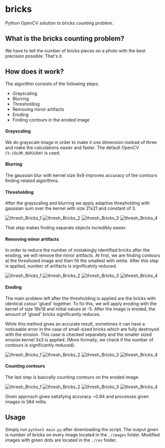 # bricks
Python OpenCV solution to bricks counting problem.
## What is the bricks counting problem?
We have to tell the number of bricks pieces on a photo with the best precision possible. That's it.
## How does it work?

The algorithm consists of the following steps:
- Grayscaling
- Blurring
- Thresholding
- Removing minor artifacts
- Eroding
- Finding contours in the eroded image

#### Grayscaling
  We do grayscale image in order to make it one dimension instead of three and make the calculations easier and faster. The default OpenCV `CV.COLOR_BGR2GRAY` is used.
  
#### Blurring
  The gaussian blur with kernel size 9x9 improves accuracy of the contours finding related algorithms.
  
#### Thresholding
  After the grayscaling and blurring we apply adaptive thresholding with gaussian sum over the kernel with size 21x21 and constant of 3.
  
![thresh_Bricks_1](https://user-images.githubusercontent.com/78561567/193474881-abca9091-0072-45ac-a959-587c3f161b55.jpg)
![thresh_Bricks_2](https://user-images.githubusercontent.com/78561567/193474882-c7d35d4e-5584-4f63-bf78-33e90e8cf1a3.jpg)
![thresh_Bricks_3](https://user-images.githubusercontent.com/78561567/193474876-6f2a340b-d5cf-4851-886b-80cef0afdc5f.jpg)
![thresh_Bricks_4](https://user-images.githubusercontent.com/78561567/193474884-0044a157-e3f4-4216-a707-fd59197ba9cf.jpg)

That step makes finding separate objects incredibly easier.

#### Removing minor artifacts
  In order to reduce the number of mistakingly identified bricks after the eroding, we will remove the minor artifacts. At first, we are finding contours at the thresholed image and then fill the smallest with white. After this step is applied, number of artifacts is significatnly reduced.
  
  ![thresh_Bricks_1](https://user-images.githubusercontent.com/78561567/193475116-a58ede47-0879-4fbb-b5f3-75d13394561b.jpg)
![thresh_Bricks_2](https://user-images.githubusercontent.com/78561567/193475118-a12ceaf3-29dd-4e90-a9fb-1deae37de313.jpg)
![thresh_Bricks_3](https://user-images.githubusercontent.com/78561567/193475119-0dd1cb33-a29d-454c-bb19-b800380efba7.jpg)
![thresh_Bricks_4](https://user-images.githubusercontent.com/78561567/193475121-752334bb-4a03-4fe4-a9b3-5f2ac161c9fc.jpg)


#### Eroding
  The main problem left after the thresholding is applied are the bricks with identical colour 'glued' together. To fix this, we will apply eroding with the kernel of size 19x19 and initial values at -5. After the image is eroded, the amount of 'glued' bricks significantly reduces.
  
  While this method gives an accurate result, sometimes it can have a noticeable error in the case of small-sized bricks which are fully destroyed with the erosion. This case is checked separately and the smaller sized erosion kernel 3x3 is applied. (More formally, we check if the number of contours is significantly reduced).
  
![thresh_Bricks_1](https://user-images.githubusercontent.com/78561567/193475236-a8673b99-d319-47f0-909c-a64bd646e7de.jpg)
![thresh_Bricks_2](https://user-images.githubusercontent.com/78561567/193475238-1797f709-ba1c-4014-b98a-bc94e2ba451a.jpg)
![thresh_Bricks_3](https://user-images.githubusercontent.com/78561567/193475240-7263641b-780d-4ac9-9ff1-1d8b8ec690d5.jpg)
![thresh_Bricks_4](https://user-images.githubusercontent.com/78561567/193475241-c14c1544-6e6d-4e96-bdf2-5d69727bc6da.jpg)

#### Counting contours
  The last step is basically counting contours on the eroded image.

![thresh_Bricks_1](https://user-images.githubusercontent.com/78561567/193475331-1a3efa5a-47e0-450f-a6ae-1e0034c38e3f.jpg)
![thresh_Bricks_2](https://user-images.githubusercontent.com/78561567/193475334-2123a4ed-b5ac-4d1d-aead-f284b0e7d945.jpg)
![thresh_Bricks_3](https://user-images.githubusercontent.com/78561567/193475336-c6cf4519-5080-4447-a3c6-d2ce846ca760.jpg)
![thresh_Bricks_4](https://user-images.githubusercontent.com/78561567/193475338-7aa3e881-c00c-4da2-8332-909581b17f00.jpg)

Given approach gives satisfying accuracy ~0.94 and processes given images in 584 millis.

## Usage

Simply run `python3 main.py` after downloading the script. The output given is number of bricks on every image located in the `./images` folder. Modified images with green dots are located in the `./res` folder.
